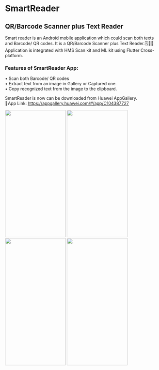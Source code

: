 # SmartReader

## QR/Barcode Scanner plus Text Reader

Smart reader is an Android mobile application which could scan both texts and Barcode/ QR codes. It is a QR/Barcode Scanner plus Text Reader.🗒️🔎📲\
Application is integrated with HMS Scan kit and ML kit using Flutter Cross-platform.

### Features of SmartReader App:
 • Scan both Barcode/ QR codes\
 • Extract text from an image in Gallery or Captured    one.\
 • Copy recognized text from the image to the clipboard.
 
SmartReader is now can be downloaded from Huawei AppGallery.\
📱App Link: https://appgallery.huawei.com/#/app/C104387727 

<img src="https://github.com/DulajKavinda98/Smart-Reader/blob/master/assets/images/1.png" width="200" height="420"/>    <img src="https://github.com/DulajKavinda98/Smart-Reader/blob/master/assets/images/2.png" width="200" height="420"/>    <img src="https://github.com/DulajKavinda98/Smart-Reader/blob/master/assets/images/3.png" width="200" height="420"/>    <img src="https://github.com/DulajKavinda98/Smart-Reader/blob/master/assets/images/4.png" width="200" height="420"/>

